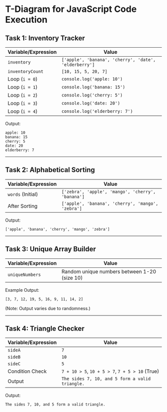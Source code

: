 
# T-Diagram for JavaScript Code Execution

## Task 1: Inventory Tracker

| **Variable/Expression** | **Value** |
|------------------------|----------|
| `inventory` | `['apple', 'banana', 'cherry', 'date', 'elderberry']` |
| `inventoryCount` | `[10, 15, 5, 20, 7]` |
| Loop (`i = 0`) | `console.log('apple: 10')` |
| Loop (`i = 1`) | `console.log('banana: 15')` |
| Loop (`i = 2`) | `console.log('cherry: 5')` |
| Loop (`i = 3`) | `console.log('date: 20')` |
| Loop (`i = 4`) | `console.log('elderberry: 7')` |

Output:
```
apple: 10
banana: 15
cherry: 5
date: 20
elderberry: 7
```

---

## Task 2: Alphabetical Sorting

| **Variable/Expression** | **Value** |
|------------------------|----------|
| `words` (Initial) | `['zebra', 'apple', 'mango', 'cherry', 'banana']` |
| After Sorting | `['apple', 'banana', 'cherry', 'mango', 'zebra']` |

Output:
```
['apple', 'banana', 'cherry', 'mango', 'zebra']
```

---

## Task 3: Unique Array Builder

| **Variable/Expression** | **Value** |
|------------------------|----------|
| `uniqueNumbers` | Random unique numbers between 1-20 (size 10) |

Example Output:
```
[3, 7, 12, 19, 5, 16, 9, 11, 14, 2]
```
(Note: Output varies due to randomness.)

---

## Task 4: Triangle Checker

| **Variable/Expression** | **Value** |
|------------------------|----------|
| `sideA` | `7` |
| `sideB` | `10` |
| `sideC` | `5` |
| Condition Check | `7 + 10 > 5`, `10 + 5 > 7`, `7 + 5 > 10` (True) |
| Output | `The sides 7, 10, and 5 form a valid triangle.` |

Output:
```
The sides 7, 10, and 5 form a valid triangle.
```
```
